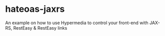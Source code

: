 hateoas-jaxrs
===============

An example on how to use Hypermedia to control your front-end with JAX-RS, RestEasy & RestEasy links
